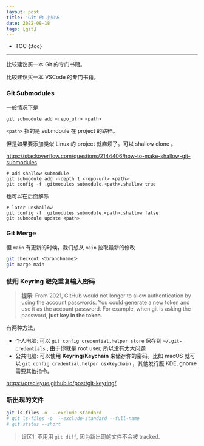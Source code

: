 ```yaml
---
layout: post
title: 'Git 的 小知识'
date: 2022-08-18
tags: [git]
---
```


* TOC 
{:toc}

---

比较建议买一本 Git 的专门书籍。

比较建议买一本 VSCode 的专门书籍。

### Git Submodules 

一般情况下是 

```
git submodule add <repo_ulr> <path>
```

`<path>` 指的是 submdoule 在 project 的路径。


但是如果要添加类似 Linux 的 project 就麻烦了。可以 shallow clone 。

<https://stackoverflow.com/questions/2144406/how-to-make-shallow-git-submodules>


```
# add shallow submodule
git submodule add --depth 1 <repo-url> <path>
git config -f .gitmodules submodule.<path>.shallow true
```

也可以在后面解除

```
# later unshallow
git config -f .gitmodules submodule.<path>.shallow false
git submodule update <path>
```


### Git Merge 

但 `main` 有更新的时候，我们想从 `main` 拉取最新的修改

```bash
git checkout ＜branchname＞
git marge main
```
### 使用 Keyring 避免重复输入密码

> **提示**:
> From 2021, GitHub would not longer to allow authentication by using the account passwords. You could generate a new token and use it as the account password. For example, when git is asking the password, **just key in the token**. 

有两种方法，
* 个人电脑: 可以 `git config credential.helper store` 保存到 `~/.git-credentials` , 由于你就是 root user, 所以没有太大问题
* 公共电脑: 可以使用 **Keyring/Keychain** 来储存你的密码。比如 macOS 就可以 `git config credential.helper osxkeychain` ，其他发行版 KDE, gnome 需要其他指令。

<https://oracleyue.github.io/post/git-keyring/>



### 新出现的文件

```bash
git ls-files -o  --exclude-standard
# git ls-files -o  --exclude-standard --full-name
# git status --short
```

> 误区1: 不用用 `git diff`, 因为新出现的文件不会被 tracked. 
